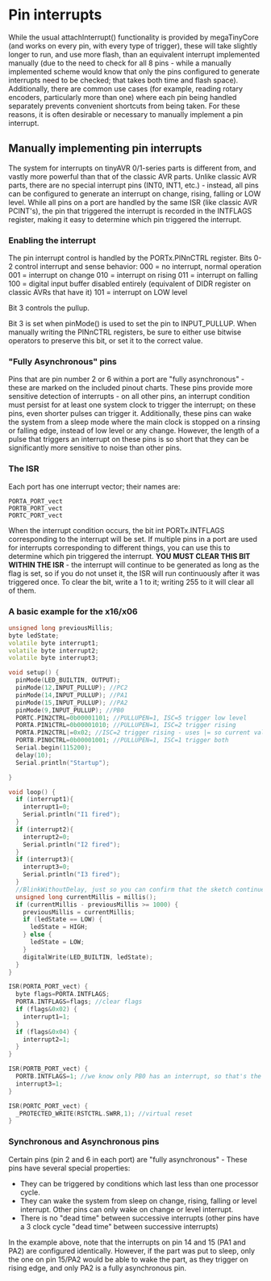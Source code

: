 # Pin interrupts
While the usual attachInterrupt() functionality is provided by megaTinyCore (and works on every pin, with every type of trigger), these will take slightly longer to run, and use more flash, than an equivalent interrupt implemented manually (due to the need to check for all 8 pins - while a manually implemented scheme would know that only the pins configured to generate interrupts need to be checked; that takes both time and flash space). Additionally, there are common use cases (for example, reading rotary encoders, particularly more than one) where each pin being handled separately prevents convenient shortcuts from being taken. For these reasons, it is often desirable or necessary to manually implement a pin interrupt. 

## Manually implementing pin interrupts
The system for interrupts on tinyAVR 0/1-series parts is different from, and vastly more powerful than that of the classic AVR parts. Unlike classic AVR parts, there are no special interrupt pins (INT0, INT1, etc.) - instead, all pins can be configured to generate an interrupt on change, rising, falling or LOW level. While all pins on a port are handled by the same ISR (like classic AVR PCINT's), the pin that triggered the interrupt is recorded in the INTFLAGS register, making it easy to determine which pin triggered the interrupt.

### Enabling the interrupt
The pin interrupt control is handled by the PORTx.PINnCTRL register.
Bits 0-2 control interrupt and sense behavior: 
000 = no interrupt, normal operation
001 = interrupt on change
010 = interrupt on rising
011 = interrupt on falling
100 = digital input buffer disabled entirely (equivalent of DIDR register on classic AVRs that have it)
101 = interrupt on LOW level

Bit 3 controls the pullup.

Bit 3 is set when pinMode() is used to set the pin to INPUT_PULLUP. When manually writing the PINnCTRL registers, be sure to either use bitwise operators to preserve this bit, or set it to the correct value. 

### "Fully Asynchronous" pins
Pins that are pin number 2 or 6 within a port are "fully asynchronous" - these are marked on the included pinout charts. These pins provide more sensitive detection of interrupts - on all other pins, an interrupt condition must persist for at least one system clock to trigger the interrupt; on these pins, even shorter pulses can trigger it. Additionally, these pins can wake the system from a sleep mode where the main clock is stopped on a rinsing or falling edge, instead of low level or any change. However, the length of a pulse that triggers an interrupt on these pins is so short that they can be significantly more sensitive to noise than other pins. 

### The ISR
Each port has one interrupt vector; their names are:
    
    PORTA_PORT_vect
    PORTB_PORT_vect
    PORTC_PORT_vect

When the interrupt condition occurs, the bit int PORTx.INTFLAGS corresponding to the interrupt will be set. If multiple pins in a port are used for interrupts corresponding to different things, you can use this to determine which pin triggered the interrupt. **YOU MUST CLEAR THIS BIT WITHIN THE ISR** - the interrupt will continue to be generated as long as the flag is set, so if you do not unset it, the ISR will run continuously after it was triggered once. To clear the bit, write a 1 to it; writing 255 to it will clear all of them.

### A basic example for the x16/x06

```cpp
unsigned long previousMillis;
byte ledState;
volatile byte interrupt1;
volatile byte interrupt2;
volatile byte interrupt3;

void setup() {
  pinMode(LED_BUILTIN, OUTPUT);
  pinMode(12,INPUT_PULLUP); //PC2
  pinMode(14,INPUT_PULLUP); //PA1
  pinMode(15,INPUT_PULLUP); //PA2
  pinMode(9,INPUT_PULLUP); //PB0
  PORTC.PIN2CTRL=0b00001101; //PULLUPEN=1, ISC=5 trigger low level
  PORTA.PIN1CTRL=0b00001010; //PULLUPEN=1, ISC=2 trigger rising
  PORTA.PIN2CTRL|=0x02; //ISC=2 trigger rising - uses |= so current value of 
  PORTB.PIN0CTRL=0b00001001; //PULLUPEN=1, ISC=1 trigger both
  Serial.begin(115200);
  delay(10);
  Serial.println("Startup");

}

void loop() {
  if (interrupt1){
    interrupt1=0;
    Serial.println("I1 fired");
  }
  if (interrupt2){
    interrupt2=0;
    Serial.println("I2 fired");
  }
  if (interrupt3){
    interrupt3=0;
    Serial.println("I3 fired");
  }
  //BlinkWithoutDelay, just so you can confirm that the sketch continues to run. 
  unsigned long currentMillis = millis();
  if (currentMillis - previousMillis >= 1000) {
    previousMillis = currentMillis;
    if (ledState == LOW) {
      ledState = HIGH;
    } else {
      ledState = LOW;
    }
    digitalWrite(LED_BUILTIN, ledState);
  }
}

ISR(PORTA_PORT_vect) {
  byte flags=PORTA.INTFLAGS;
  PORTA.INTFLAGS=flags; //clear flags
  if (flags&0x02) {
    interrupt1=1;
  }
  if (flags&0x04) {
    interrupt2=1;
  }
}

ISR(PORTB_PORT_vect) {
  PORTB.INTFLAGS=1; //we know only PB0 has an interrupt, so that's the only flag that could be set. 
  interrupt3=1;
}

ISR(PORTC_PORT_vect) {
  _PROTECTED_WRITE(RSTCTRL.SWRR,1); //virtual reset
}
```

### Synchronous and Asynchronous pins
Certain pins (pin 2 and 6 in each port) are "fully asynchronous" - These pins have several special properties:
* They can be triggered by conditions which last less than one processor cycle. 
* They can wake the system from sleep on change, rising, falling or level interrupt. Other pins can only wake on change or level interrupt. 
* There is no "dead time" between successive interrupts (other pins have a 3 clock cycle "dead time" between successive interrupts)

In the example above, note that the interrupts on pin 14 and 15 (PA1 and PA2) are configured identically. However, if the part was put to sleep, only the one on pin 15/PA2 would be able to wake the part, as they trigger on rising edge, and only PA2 is a fully asynchronous pin. 
